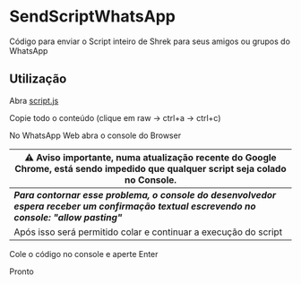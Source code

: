 # SendScriptWhatsApp

Código para enviar o Script inteiro de Shrek para seus amigos ou grupos do WhatsApp

## Utilização

Abra [script.js](https://github.com/DeividRobertoGA/scriptwhatsapp/blob/main/script.js)

Copie todo o conteúdo (clique em raw -> ctrl+a -> ctrl+c)

No WhatsApp Web abra o console do Browser

|  ⚠️ Aviso importante, numa atualização recente do Google Chrome, está sendo impedido que qualquer script seja colado no Console.|
|--|
|  ***Para contornar esse problema, o console do desenvolvedor espera receber um confirmação textual escrevendo no console: "allow pasting"***| 
|Após isso será permitido colar e continuar a execução do script|


Cole o código no console e aperte Enter

Pronto
